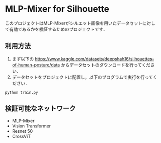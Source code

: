 # MLP-Mixer for Silhouette
このプロジェクトはMLP-Mixerがシルエット画像を用いたデータセットに対して有効であるかを検証するためのプロジェクトです．
## 利用方法
1. まず以下の https://www.kaggle.com/datasets/deepshah16/silhouettes-of-human-posture/data からデータセットのダウンロードを行ってください．
2. データセットをプロジェクトに配置し，以下のプログラムで実行を行ってください．
```
python train.py
```
## 検証可能なネットワーク
- MLP-Mixer
- Vision Transformer
- Resnet 50
- CrossViT